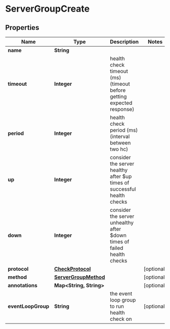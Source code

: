 
# ServerGroupCreate

## Properties
Name | Type | Description | Notes
------------ | ------------- | ------------- | -------------
**name** | **String** |  | 
**timeout** | **Integer** | health check timeout (ms) (timeout before getting expected response) | 
**period** | **Integer** | health check period (ms) (interval between two hc) | 
**up** | **Integer** | consider the server healthy after $up times of successful health checks | 
**down** | **Integer** | consider the server unhealthy after $down times of failed health checks | 
**protocol** | [**CheckProtocol**](CheckProtocol.md) |  |  [optional]
**method** | [**ServerGroupMethod**](ServerGroupMethod.md) |  |  [optional]
**annotations** | **Map&lt;String, String&gt;** |  |  [optional]
**eventLoopGroup** | **String** | the event loop group to run health check on |  [optional]



